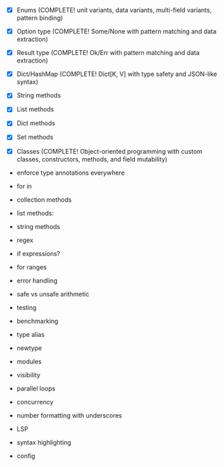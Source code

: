 - [x] Enums (COMPLETE! unit variants, data variants, multi-field variants, pattern binding)
- [x] Option type (COMPLETE! Some/None with pattern matching and data extraction)
- [x] Result type (COMPLETE! Ok/Err with pattern matching and data extraction)
- [x] Dict/HashMap (COMPLETE! Dict[K, V] with type safety and JSON-like syntax)
- [x] String methods
- [x] List methods
- [x] Dict methods
- [x] Set methods

- [x] Classes (COMPLETE! Object-oriented programming with custom classes, constructors, methods, and field mutability)
* enforce type annotations everywhere
* for in
* collection methods
* list methods:
* string methods

* regex
* if expressions? 
* for ranges
* error handling
* safe vs unsafe arithmetic 
* testing
* benchmarking
* type alias
* newtype
* modules
* visibility 

* parallel loops
* concurrency
* number formatting with underscores


* LSP
* syntax highlighting
* config 

